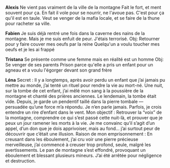 
**Alexis**
Ne vient pas vraiment de la ville de la montagne
Fait le fort, et ment souvent pour ça. En fait il vole pour se nourrir, ne l'avoue pas.
C'est pour ça qu'il est en taule.
Veut se venger de la mafia locale, et se faire de la thune pour racheter sa ville.

**Fabien**
Je suis déjà rentré une fois dans la caverne des nains de la montagne. Mais je me suis enfuit de peur. J'étais terrorisé.
Obj: Retourner pour y faire couver mes oeufs par la reine
Quelqu'un a voulu toucher mes oeufs et je les ai frappé

**Tristana**
Se présente comme une femme mais en réalité est un homme
Obj: Se venger de ses parents
Prison parce qu'elle a pris un enfant pour un agneau et a voulu l'égorger devant son grand frère

**Léna**
Secret : Il y a longtemps, après avoir perdu un enfant que j’ai jamais pu mettre au monde, j’ai tenté un rituel pour rendre la vie au mort-né. Une nuit, sur la tombe de cet enfant, j’ai mêlé mon sang à la poussière de la montagne et chanté des prières anciennes. Le lendemain, la tombe était vide.
Depuis, je garde un pendentif taillé dans la pierre tombale — persuadée qu’une force m’a répondu.
Je n’en parle jamais. Parfois, je crois entendre un rire d’enfant dans le vent.
Mon objectif : Retrouver la “voix” de la montagne, comprendre ce qui s’est passé cette nuit-là, et prouver que je peux un jour ramener les morts à la vie.
Je me convainc qu’il s’agit d’un appel, d’un don que je dois apprivoiser, mais au fond… j’ai surtout peur de découvrir que c’était une illusion.
Raison de mon emprisonnement : En creusant dans les éboulement, j’ai cru voir une pierre précieuse merveilleuse, j’ai commencé à creuser trop profond, seule, malgré les avertissements.
Le pan de montagne s’est effondré, provoquant un éboulement et blessant plusieurs mineurs.
J’ai été arrêtée pour négligence et destruction.

